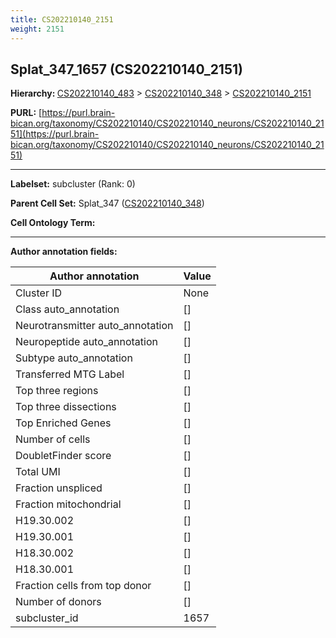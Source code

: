 ```yaml
---
title: CS202210140_2151
weight: 2151
---
```

## Splat_347_1657 (CS202210140_2151)
<b>Hierarchy: </b>
[CS202210140_483](../CS202210140_483) >
[CS202210140_348](../CS202210140_348) >
[CS202210140_2151](../CS202210140_2151)

**PURL:** [https://purl.brain-bican.org/taxonomy/CS202210140/CS202210140_neurons/CS202210140_2151](https://purl.brain-bican.org/taxonomy/CS202210140/CS202210140_neurons/CS202210140_2151)

---


**Labelset:** subcluster (Rank: 0)

**Parent Cell Set:** Splat_347 ([CS202210140_348](../CS202210140_348))



**Cell Ontology Term:** 

[MARKER GENES.]: #


---

[TRANSFERRED ANNOTATIONS.]: #


[AUTHOR ANNOTATION FIELDS.]: #


**Author annotation fields:**

| Author annotation | Value |
|-------------------|-------|
|Cluster ID|None|
|Class auto_annotation|[]|
|Neurotransmitter auto_annotation|[]|
|Neuropeptide auto_annotation|[]|
|Subtype auto_annotation|[]|
|Transferred MTG Label|[]|
|Top three regions|[]|
|Top three dissections|[]|
|Top Enriched Genes|[]|
|Number of cells|[]|
|DoubletFinder score|[]|
|Total UMI|[]|
|Fraction unspliced|[]|
|Fraction mitochondrial|[]|
|H19.30.002|[]|
|H19.30.001|[]|
|H18.30.002|[]|
|H18.30.001|[]|
|Fraction cells from top donor|[]|
|Number of donors|[]|
|subcluster_id|1657|

